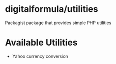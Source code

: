 # digitalformula/utilities

Packagist package that provides simple PHP utilities

# Available Utilities

- Yahoo currency conversion
